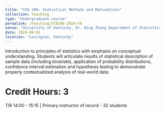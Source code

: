 ```yaml
---
title: "STA 296: Statistical Methods and Motivations"
collection: teaching
type: "Undergraduate course"
permalink: /teaching/STA296-2024-FA
venue: "University of Kentucky, Dr. Bing Zhang Department of Statistics"
date: 2024-08-01
location: "Lexington, Kentucky"
---
```


Introduction to principles of statistics with emphasis on conceptual understanding. Students will articulate results of statistical description of sample data (including bivariate), application of probability distributions, confidence interval estimation and hypothesis testing to demonstrate properly contextualized analysis of real-world data.

Credit Hours: 3
======
T/R 14:00 - 15:15 | 
Primary instructor of record - 32 students
